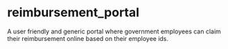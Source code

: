 # reimbursement_portal
A user friendly and generic portal where government employees can claim their reimbursement online based on their employee ids.
